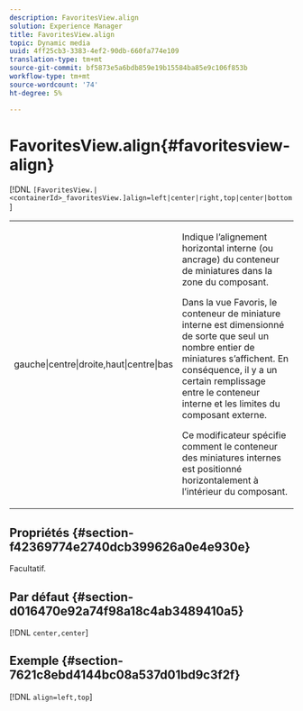 ```yaml
---
description: FavoritesView.align
solution: Experience Manager
title: FavoritesView.align
topic: Dynamic media
uuid: 4ff25cb3-3383-4ef2-90db-660fa774e109
translation-type: tm+mt
source-git-commit: bf5873e5a6bdb859e19b15584ba85e9c106f853b
workflow-type: tm+mt
source-wordcount: '74'
ht-degree: 5%

---
```



# FavoritesView.align{#favoritesview-align}

[!DNL `[FavoritesView.|<containerId>_favoritesView.]align=left|center|right,top|center|bottom`]

<table id="table_2B109D2F91E64B5382B31921C3780FA5"> 
 <tbody> 
  <tr> 
   <td colname="col1"> <p><span class="codeph"> gauche|centre|droite,haut|centre|bas</span> </p> </td> 
   <td colname="col2"> <p> Indique l’alignement horizontal interne (ou ancrage) du conteneur de miniatures dans la zone du composant. </p> <p>Dans la vue Favoris, le conteneur de miniature interne est dimensionné de sorte que seul un nombre entier de miniatures s’affichent. En conséquence, il y a un certain remplissage entre le conteneur interne et les limites du composant externe. </p> <p>Ce modificateur spécifie comment le conteneur des miniatures internes est positionné horizontalement à l’intérieur du composant. </p> </td> 
  </tr> 
 </tbody> 
</table>

## Propriétés {#section-f42369774e2740dcb399626a0e4e930e}

Facultatif.

## Par défaut {#section-d016470e92a74f98a18c4ab3489410a5}

[!DNL `center,center`]

## Exemple {#section-7621c8ebd4144bc08a537d01bd9c3f2f}

[!DNL `align=left,top`]
